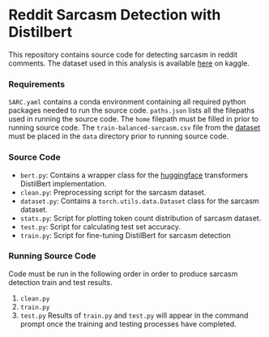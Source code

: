 # Reddit Sarcasm Detection with Distilbert
This repository contains source code for detecting sarcasm in reddit comments. The dataset used in this analysis is available [here](https://www.kaggle.com/danofer/sarcasm) on kaggle.  

### Requirements
`SARC.yaml` contains a conda environment containing all required python packages needed to run the source code. `paths.json` lists all the filepaths used in running the source code. The `home` filepath must be filled in prior to running source code. The `train-balanced-sarcasm.csv` file from the [dataset](https://www.kaggle.com/danofer/sarcasm) must be placed in the `data` directory prior to running source code.  

### Source Code
- `bert.py`: Contains a wrapper class for the [huggingface](https://huggingface.co/) transformers DistilBert implementation.
- `clean.py`: Preprocessing script for the sarcasm dataset.
- `dataset.py`: Contains a `torch.utils.data.Dataset` class for the sarcasm dataset.
- `stats.py`: Script for plotting token count distribution of sarcasm dataset.
- `test.py`: Script for calculating test set accuracy.
- `train.py`: Script for fine-tuning DistilBert for sarcasm detection

### Running Source Code
Code must be run in the following order in order to produce sarcasm detection train and test results.
1. `clean.py`
2. `train.py`
3. `test.py`
Results of `train.py` and `test.py` will appear in the command prompt once the training and testing processes have completed.
